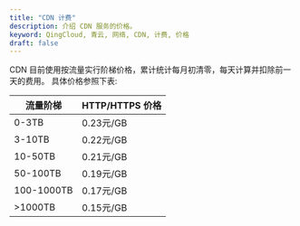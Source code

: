 ```yaml
---
title: "CDN 计费"
description: 介绍 CDN 服务的价格。
keyword: QingCloud, 青云, 网络, CDN, 计费, 价格
draft: false
---
```



CDN 目前使用按流量实行阶梯价格，累计统计每月初清零，每天计算并扣除前一天的费用。 具体价格参照下表:

| 流量阶梯 | HTTP/HTTPS 价格 |
| --- | --- |
| 0-3TB | 0.23元/GB |
| 3-10TB | 0.22元/GB |
| 10-50TB | 0.21元/GB |
| 50-100TB | 0.19元/GB |
| 100-1000TB | 0.17元/GB |
| >1000TB | 0.15元/GB |


